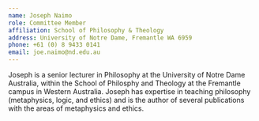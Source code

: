 ```yaml
---
name: Joseph Naimo  
role: Committee Member
affiliation: School of Philosophy & Theology  
address: University of Notre Dame, Fremantle WA 6959
phone: +61 (0) 8 9433 0141  
email: joe.naimo@nd.edu.au  
---
```


Joseph is a senior lecturer in Philosophy at the University of Notre Dame Australia, within the School of Philosphy and Theology at the Fremantle campus in Western Australia. Joseph has expertise in teaching philosophy (metaphysics, logic, and ethics) and is the author of several publications with the areas of metaphysics and ethics.
